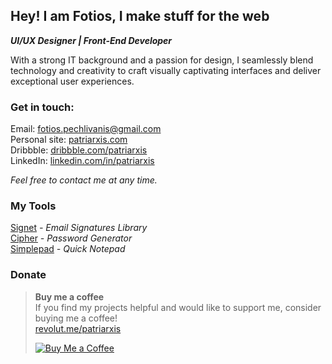 ## Hey! I am Fotios, I make stuff for the web
**_UI/UX Designer | Front-End Developer_**

With a strong IT background and a passion for design, I seamlessly blend technology and creativity to craft visually captivating interfaces and deliver exceptional user experiences.

### Get in touch:
Email: fotios.pechlivanis@gmail.com  
Personal site: [patriarxis.com](https://patriarxis.com)  
Dribbble: [dribbble.com/patriarxis](https://dribbble.com/patriarxis)  
LinkedIn: [linkedin.com/in/patriarxis](https://linkedin.com/in/patriarxis)  

_Feel free to contact me at any time._

### My Tools

[Signet](https://signet.patriarxis.com) _- Email Signatures Library_  
[Cipher](https://cipher.patriarxis.com) _- Password Generator_  
[Simplepad](https://simplepad.patriarxis.com) _- Quick Notepad_  

### Donate

> **Buy me a coffee**  
> If you find my projects helpful and would like to support me, consider buying me a coffee!  
> [revolut.me/patriarxis](https://revolut.me/patriarxis)
> 
> [![Buy Me a Coffee](https://patriarxis.com/assets/donate-button.svg)](https://revolut.me/patriarxis)
